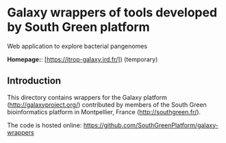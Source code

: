 # Galaxy wrappers of tools developed by South Green platform 

Web application to explore bacterial pangenomes

**Homepage:**: [https://itrop-galaxy.ird.fr/]) (temporary)



## Introduction

This directory contains wrappers for the Galaxy platform 
(http://galaxyproject.org/) contributed by members of the South Green 
bioinformatics platform in Montpellier, France (http://southgreen.fr/).

The code is hosted online: https://github.com/SouthGreenPlatform/galaxy-wrappers
